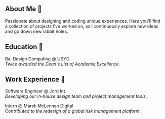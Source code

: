 ## About Me 🌱

Passionate about designing and coding unique experiences. Here you'll find a collection of projects I've worked on, as I continuously explore new ideas and go down new rabbit holes.

## Education 🏫
Ba. Design Computing @ USYD. <br>
*Twice awarded the Dean's List of Academic Excellence.*

## Work Experience 🏢
Software Engineer @ Jord Int. <br>
*Developing our in-house design team and project management tools.*

Intern @ Marsh McLennan Digital <br>
*Contributed to the redesign of a global risk management platform.*
